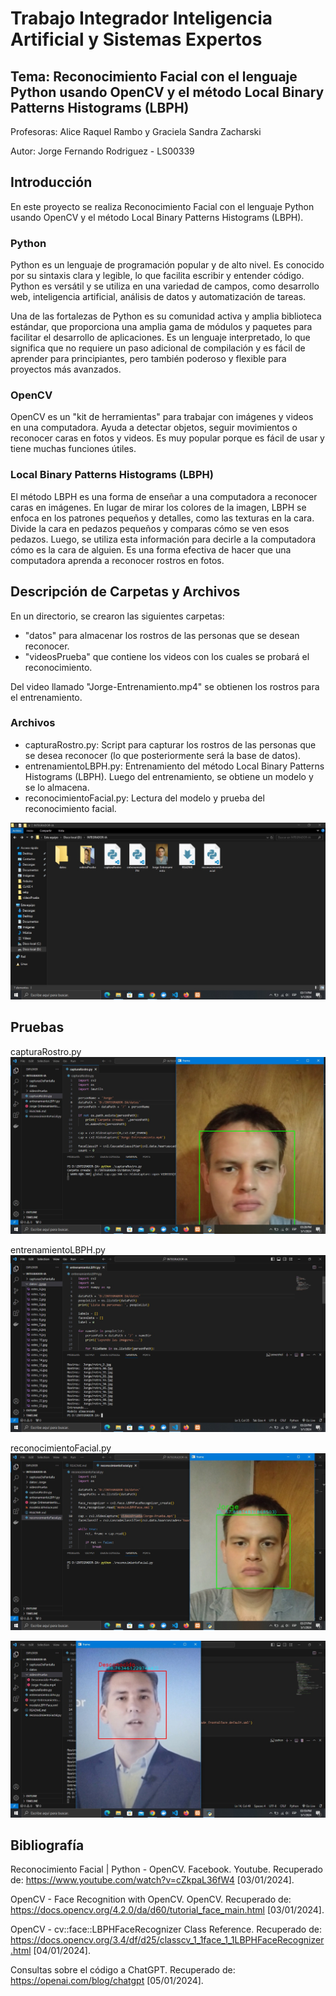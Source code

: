 # Trabajo Integrador Inteligencia Artificial y Sistemas Expertos

## Tema: Reconocimiento Facial con el lenguaje Python usando OpenCV y el método Local Binary Patterns Histograms (LBPH)

Profesoras: Alice Raquel Rambo y Graciela Sandra Zacharski

Autor: Jorge Fernando Rodriguez - LS00339

## Introducción

En este proyecto se realiza Reconocimiento Facial con el lenguaje Python usando OpenCV y el método Local Binary Patterns Histograms (LBPH).

### Python

Python es un lenguaje de programación popular y de alto nivel. Es conocido por su sintaxis clara y legible, lo que facilita escribir y entender código. Python es versátil y se utiliza en una variedad de campos, como desarrollo web, inteligencia artificial, análisis de datos y automatización de tareas.

Una de las fortalezas de Python es su comunidad activa y amplia biblioteca estándar, que proporciona una amplia gama de módulos y paquetes para facilitar el desarrollo de aplicaciones. Es un lenguaje interpretado, lo que significa que no requiere un paso adicional de compilación y es fácil de aprender para principiantes, pero también poderoso y flexible para proyectos más avanzados.

### OpenCV

OpenCV es un "kit de herramientas" para trabajar con imágenes y videos en una computadora. Ayuda a detectar objetos, seguir movimientos o reconocer caras en fotos y videos. Es muy popular porque es fácil de usar y tiene muchas funciones útiles.

### Local Binary Patterns Histograms (LBPH)

El método LBPH es una forma de enseñar a una computadora a reconocer caras en imágenes. En lugar de mirar los colores de la imagen, LBPH se enfoca en los patrones pequeños y detalles, como las texturas en la cara. Divide la cara en pedazos pequeños y comparas cómo se ven esos pedazos. Luego, se utiliza esta información para decirle a la computadora cómo es la cara de alguien. Es una forma efectiva de hacer que una computadora aprenda a reconocer rostros en fotos.

## Descripción de Carpetas y Archivos 

En un directorio, se crearon las siguientes carpetas:

* "datos" para almacenar los rostros de las personas que se desean reconocer.
* "videosPrueba" que contiene los videos con los cuales se probará el reconocimiento.

Del video llamado "Jorge-Entrenamiento.mp4" se obtienen los rostros para el entrenamiento. 

### Archivos

* capturaRostro.py: Script para capturar los rostros de las personas que se desea reconocer (lo que posteriormente será la base de datos). 
* entrenamientoLBPH.py: Entrenamiento del método Local Binary Patterns Histograms (LBPH). Luego del entrenamiento, se obtiene un modelo y se lo almacena.
* reconocimientoFacial.py: Lectura del modelo y prueba del reconocimiento facial. 

![Listado de Carpetas y Archivos](/capturasDePantalla/lista-carpetas-archivos.jpg)

## Pruebas

capturaRostro.py
![Captura Rostro](/capturasDePantalla/captura-rostro.jpg)

entrenamientoLBPH.py
![Captura Rostro](/capturasDePantalla/entrenamiento.jpg)

reconocimientoFacial.py
![Captura Rostro](/capturasDePantalla/reconocimiento-jorge.jpg)

![Captura Rostro](/capturasDePantalla/reconocimiento-desconocido.jpg)

## Bibliografía

Reconocimiento Facial | Python - OpenCV. Facebook. Youtube. Recuperado de: https://www.youtube.com/watch?v=cZkpaL36fW4 [03/01/2024].

OpenCV - Face Recognition with OpenCV. OpenCV. Recuperado de: https://docs.opencv.org/4.2.0/da/d60/tutorial_face_main.html [03/01/2024].

OpenCV - cv::face::LBPHFaceRecognizer Class Reference. Recuperado de: https://docs.opencv.org/3.4/df/d25/classcv_1_1face_1_1LBPHFaceRecognizer.html [04/01/2024].

Consultas sobre el código a ChatGPT. Recuperado de: https://openai.com/blog/chatgpt [05/01/2024].
















